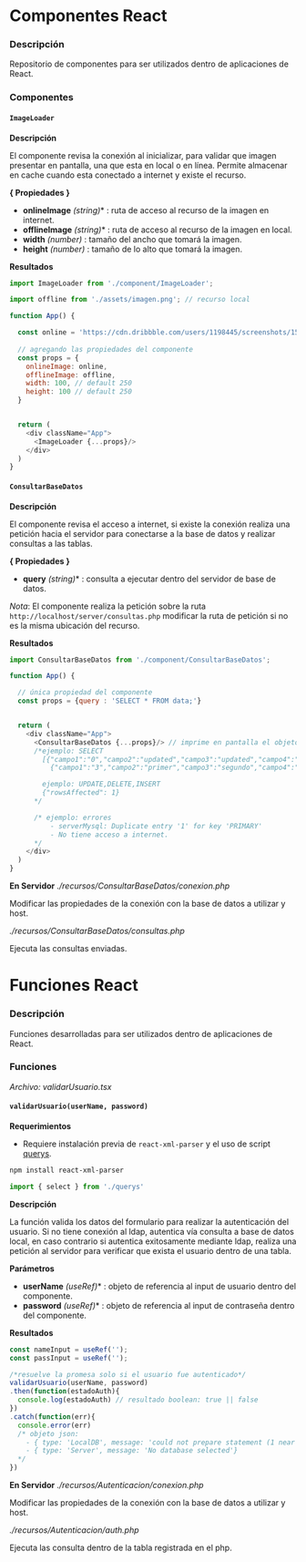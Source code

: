 # Componentes React

### Descripción
Repositorio de componentes para ser utilizados dentro de aplicaciones de React.

### Componentes

#### `ImageLoader`
**Descripción**

El componente revisa la conexión al inicializar, para validar que imagen presentar en pantalla, una que esta en local o en línea. Permite almacenar en cache cuando esta conectado a internet y existe el recurso.

**{ Propiedades }**

- **onlineImage** *(string)** : ruta de acceso al recurso de la imagen en internet.
- **offlineImage** *(string)** : ruta de acceso al recurso de la imagen en local.
- **width** *(number)* : tamaño del ancho que tomará la imagen.
- **height** *(number)* : tamaño de lo alto que tomará la imagen.

**Resultados**
```js
import ImageLoader from './component/ImageLoader';

import offline from './assets/imagen.png'; // recurso local 

function App() {

  const online = 'https://cdn.dribbble.com/users/1198445/screenshots/15064463/105628281-b86efa80-5e44-11eb-821c-87d5fddb9f8a_4x.png'; // recurso en línea
  
  // agregando las propiedades del componente
  const props = {
    onlineImage: online,
    offlineImage: offline,
    width: 100, // default 250
    height: 100 // default 250
  }


  return (
    <div className="App">
      <ImageLoader {...props}/>
    </div>
  )
}
```

#### `ConsultarBaseDatos`

**Descripción**

El componente revisa el acceso a internet, si existe la conexión realiza una petición hacia el servidor para conectarse a la base de datos y realizar consultas a las tablas.

**{ Propiedades }**

- **query** *(string)** : consulta a ejecutar dentro del servidor de base de datos.


*Nota*: El componente realiza la petición sobre la ruta `http://localhost/server/consultas.php` modificar la ruta de petición si no es la misma ubicación del recurso.

**Resultados**
```js
import ConsultarBaseDatos from './component/ConsultarBaseDatos';

function App() {

  // única propiedad del componente
  const props = {query : 'SELECT * FROM data;'}


  return (
    <div className="App">
      <ConsultarBaseDatos {...props}/> // imprime en pantalla el objeto
      /*ejemplo: SELECT
        [{"campo1":"0","campo2":"updated","campo3":"updated","campo4":"100"},
          {"campo1":"3","campo2":"primer","campo3":"segundo","campo4":"2"}]

        ejemplo: UPDATE,DELETE,INSERT
        {"rowsAffected": 1}
      */

      /* ejemplo: errores
          - serverMysql: Duplicate entry '1' for key 'PRIMARY'
          - No tiene acceso a internet.
      */
    </div>
  )
}
```

**En Servidor**
*./recursos/ConsultarBaseDatos/conexion.php*

Modificar las propiedades de la conexión con la base de datos a utilizar y host.

*./recursos/ConsultarBaseDatos/consultas.php*

Ejecuta las consultas enviadas.



# Funciones React

### Descripción

Funciones desarrolladas para ser utilizados dentro de aplicaciones de React.

### Funciones

*Archivo: validarUsuario.tsx*

#### `validarUsuario(userName, password)`
**Requerimientos**
- Requiere instalación previa de `react-xml-parser` y el uso de script
[querys](https://github.com/angeljsus/querys.git).

```bash
npm install react-xml-parser
```
```js
import { select } from './querys'
```
**Descripción**

La función valida los datos del formulario para realizar la autenticación del usuario. Si no tiene conexión al ldap, autentica vía consulta a base de datos local, en caso contrario si autentica exitosamente mediante ldap, realiza una petición al servidor para verificar que exista el usuario dentro de una tabla.

**Parámetros**

- **userName** *(useRef)** : objeto de referencia al input de usuario dentro del componente. 
- **password** *(useRef)** : objeto de referencia al input de contraseña dentro del componente. 


**Resultados**
```js
const nameInput = useRef('');
const passInput = useRef('');

/*resuelve la promesa solo si el usuario fue autenticado*/
validarUsuario(userName, password)
.then(function(estadoAuth){
  console.log(estadoAuth) // resultado boolean: true || false
})
.catch(function(err){
  console.error(err) 
  /* objeto json:
    - { type: 'LocalDB', message: 'could not prepare statement (1 near "*": syntax error)'}
    - { type: 'Server', message: 'No database selected'}
  */
})

```
**En Servidor**
*./recursos/Autenticacion/conexion.php*

Modificar las propiedades de la conexión con la base de datos a utilizar y host.

*./recursos/Autenticacion/auth.php*

Ejecuta las consulta dentro de la tabla registrada en el php.

